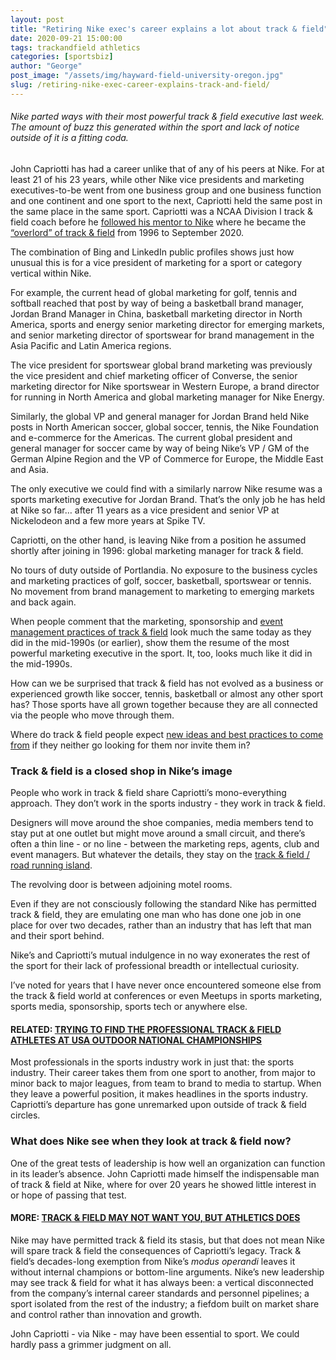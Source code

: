 ```yaml
---
layout: post
title: "Retiring Nike exec's career explains a lot about track & field"
date: 2020-09-21 15:00:00
tags: trackandfield athletics
categories: [sportsbiz]
author: "George"
post_image: "/assets/img/hayward-field-university-oregon.jpg"
slug: /retiring-nike-exec-career-explains-track-and-field/
---
```

###### Nike parted ways with their most powerful track & field executive last week. The amount of buzz this generated within the sport and lack of notice outside of it is a fitting coda. 

John Capriotti has had a career unlike that of any of his peers at Nike. For at least 21 of his 23 years, while other Nike vice presidents and marketing executives-to-be went from one business group and one business function and one continent and one sport to the next, Capriotti held the same post in the same place in the same sport. Capriotti was a NCAA Division I track & field coach before he [followed his mentor to Nike](https://www.oregonlive.com/business/2016/07/post_242.html) where he became the [“overlord” of track & field](https://www.oregonlive.com/business/2020/09/nikes-track-and-field-overlord-john-capriotti-eyes-consulting-role-in-post-nike-future.html) from 1996 to September 2020.

The combination of Bing and LinkedIn public profiles shows just how unusual this is for a vice president of marketing for a sport or category vertical within Nike.

For example, the current head of global marketing for golf, tennis and softball reached that post by way of being a basketball brand manager, Jordan Brand Manager in China, basketball marketing director in North America, sports and energy senior marketing director for emerging markets, and senior marketing director of sportswear for brand management in the Asia Pacific and Latin America regions.

The vice president for sportswear global brand marketing was previously the vice president and chief marketing officer of Converse, the senior marketing director for Nike sportswear in Western Europe, a brand director for running in North America and global marketing manager for Nike Energy.

Similarly, the global VP and general manager for Jordan Brand held Nike posts in North American soccer, global soccer, tennis, the Nike Foundation and e-commerce for the Americas. The current global president and general manager for soccer came by way of being Nike’s VP / GM of the German Alpine Region and the VP of Commerce for Europe, the Middle East and Asia.

The only executive we could find with a similarly narrow Nike resume was a sports marketing executive for Jordan Brand. That’s the only job he has held at Nike so far… after 11 years as a vice president and senior VP at Nickelodeon and a few more years at Spike TV.

Capriotti, on the other hand, is leaving Nike from a position he assumed shortly after joining in 1996: global marketing manager for track & field. 

No tours of duty outside of Portlandia. No exposure to the business cycles and marketing practices of golf, soccer, basketball, sportswear or tennis. No movement from brand management to marketing to emerging markets and back again. 

When people comment that the marketing, sponsorship and [event management practices of track & field](https://blog.nalathletics.com/2020/08/27/lessons-long-jumpers-stockholm-golf-tennis) look much the same today as they did in the mid-1990s (or earlier), show them the resume of the most powerful marketing executive in the sport. It, too, looks much like it did in the mid-1990s.

How can we be surprised that track & field has not evolved as a business or experienced growth like soccer, tennis, basketball or almost any other sport has? Those sports have all grown together because they are all connected via the people who move through them. 

Where do track & field people expect [new ideas and best practices to come from](https://blog.nalathletics.com/2020/04/23/time-to-build-athletics) if they neither go looking for them nor invite them in?

### Track & field is a closed shop in Nike’s image

People who work in track & field share Capriotti’s mono-everything approach. They don’t work in the sports industry - they work in track & field. 

Designers will move around the shoe companies, media members tend to stay put at one outlet but might move around a small circuit, and there’s often a thin line - or no line - between the marketing reps, agents, club and event managers. But whatever the details, they stay on the [track & field / road running island](https://blog.nalathletics.com/2020/03/30/athletics-wants-more-athletes). 

The revolving door is between adjoining motel rooms.

Even if they are not consciously following the standard Nike has permitted track & field, they are emulating one man who has done one job in one place for over two decades, rather than an industry that has left that man and their sport behind.

Nike’s and Capriotti’s mutual indulgence in no way exonerates the rest of the sport for their lack of professional breadth or intellectual curiosity. 

I’ve noted for years that I have never once encountered someone else from the track & field world at conferences or even Meetups in sports marketing, sports media, sponsorship, sports tech or anywhere else. 

#### RELATED: [TRYING TO FIND THE PROFESSIONAL TRACK & FIELD ATHLETES AT USA OUTDOOR NATIONAL CHAMPIONSHIPS](https://blog.nalathletics.com/2020/08/03/finding-professional-track-and-field-athletes)

Most professionals in the sports industry work in just that: the sports industry. Their career takes them from one sport to another, from major to minor back to major leagues, from team to brand to media to startup. When they leave a powerful position, it makes headlines in the sports industry. Capriotti’s departure has gone unremarked upon outside of track & field circles.

### What does Nike see when they look at track & field now?

One of the great tests of leadership is how well an organization can function in its leader’s absence. John Capriotti made himself the indispensable man of track & field at Nike, where for over 20 years he showed little interest in or hope of passing that test. 

#### MORE: [TRACK & FIELD MAY NOT WANT YOU, BUT ATHLETICS DOES](https://blog.nalathletics.com/2020/03/30/athletics-wants-more-athletes)

Nike may have permitted track & field its stasis, but that does not mean Nike will spare track & field the consequences of Capriotti’s legacy. Track & field’s decades-long exemption from Nike’s <em>modus operandi</em> leaves it without internal champions or bottom-line arguments. Nike’s new leadership may see track & field for what it has always been: a vertical disconnected from the company’s internal career standards and personnel pipelines; a sport isolated from the rest of the industry; a fiefdom built on market share and control rather than innovation and growth. 

John Capriotti - via Nike - may have been essential to sport. We could hardly pass a grimmer judgment on all.

